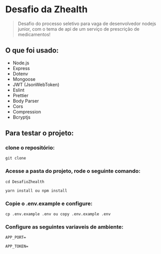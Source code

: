 # Desafio da Zhealth

> Desafio do processo seletivo para vaga de desenvolvedor nodejs junior, com o tema de api de um serviço de prescrição de medicamentos!

## O que foi usado:

- Node.js
- Express
- Dotenv
- Mongoose
- JWT (JsonWebToken)
- Eslint
- Prettier
- Body Parser
- Cors
- Compression
- Bcryptjs

## Para testar o projeto:

### clone o repositório:

````
git clone
````

### Acesse a pasta do projeto, rode o seguinte comando:

````
cd DesafioZhealth

yarn install ou npm install
````

### Copie o .env.example e configure:

````
cp .env.example .env ou copy .env.example .env
````

### Configure as seguintes variaveis de ambiente:

````
APP_PORT=

APP_TOKEN=
````
